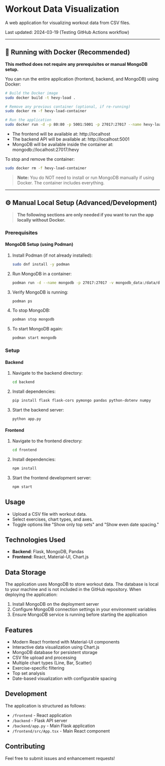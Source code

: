 # Workout Data Visualization

A web application for visualizing workout data from CSV files.

Last updated: 2024-03-19 (Testing GitHub Actions workflow)

---

## 🚀 Running with Docker (Recommended)

**This method does not require any prerequisites or manual MongoDB setup.**

You can run the entire application (frontend, backend, and MongoDB) using Docker:

```bash
# Build the Docker image
sudo docker build -t hevy-load .

# Remove any previous container (optional, if re-running)
sudo docker rm -f hevy-load-container

# Run the application
sudo docker run -d -p 80:80 -p 5001:5001 -p 27017:27017 --name hevy-load-container hevy-load
```

- The frontend will be available at: http://localhost
- The backend API will be available at: http://localhost:5001
- MongoDB will be available inside the container at: mongodb://localhost:27017/hevy

To stop and remove the container:
```bash
sudo docker rm -f hevy-load-container
```

> **Note:** You do NOT need to install or run MongoDB manually if using Docker. The container includes everything.

---

## ⚙️ Manual Local Setup (Advanced/Development)

> **The following sections are only needed if you want to run the app locally without Docker.**

### Prerequisites

#### MongoDB Setup (using Podman)

1. Install Podman (if not already installed):
   ```bash
   sudo dnf install -y podman
   ```

2. Run MongoDB in a container:
   ```bash
   podman run -d --name mongodb -p 27017:27017 -v mongodb_data:/data/db mongo:latest
   ```

3. Verify MongoDB is running:
   ```bash
   podman ps
   ```

4. To stop MongoDB:
   ```bash
   podman stop mongodb
   ```

5. To start MongoDB again:
   ```bash
   podman start mongodb
   ```

### Setup

#### Backend

1. Navigate to the backend directory:
   ```bash
   cd backend
   ```

2. Install dependencies:
   ```bash
   pip install flask flask-cors pymongo pandas python-dotenv numpy
   ```

3. Start the backend server:
   ```bash
   python app.py
   ```

#### Frontend

1. Navigate to the frontend directory:
   ```bash
   cd frontend
   ```

2. Install dependencies:
   ```bash
   npm install
   ```

3. Start the frontend development server:
   ```bash
   npm start
   ```

## Usage

- Upload a CSV file with workout data.
- Select exercises, chart types, and axes.
- Toggle options like "Show only top sets" and "Show even date spacing."

## Technologies Used

- **Backend**: Flask, MongoDB, Pandas
- **Frontend**: React, Material-UI, Chart.js

## Data Storage

The application uses MongoDB to store workout data. The database is local to your machine and is not included in the GitHub repository. When deploying the application:

1. Install MongoDB on the deployment server
2. Configure MongoDB connection settings in your environment variables
3. Ensure MongoDB service is running before starting the application

## Features

- Modern React frontend with Material-UI components
- Interactive data visualization using Chart.js
- MongoDB database for persistent storage
- CSV file upload and processing
- Multiple chart types (Line, Bar, Scatter)
- Exercise-specific filtering
- Top set analysis
- Date-based visualization with configurable spacing

## Development

The application is structured as follows:
- `/frontend` - React application
- `/backend` - Flask API server
- `/backend/app.py` - Main Flask application
- `/frontend/src/App.tsx` - Main React component

## Contributing

Feel free to submit issues and enhancement requests!
